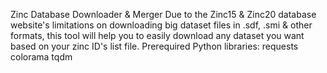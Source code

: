 Zinc Database Downloader & Merger
Due to the Zinc15 & Zinc20 database website's limitations on downloading big dataset files in .sdf, .smi & other formats, this tool will help you to easily download any dataset you want based on your zinc ID's list file.
Prerequired Python libraries:
    requests
    colorama
    tqdm
